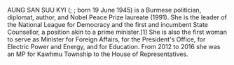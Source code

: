 AUNG SAN SUU KYI (; ; born 19 June 1945) is a Burmese politician, diplomat, author, and Nobel Peace Prize laureate (1991). She is the leader of the National League for Democracy and the first and incumbent State Counsellor, a position akin to a prime minister.[1] She is also the first woman to serve as Minister for Foreign Affairs, for the President's Office, for Electric Power and Energy, and for Education. From 2012 to 2016 she was an MP for Kawhmu Township to the House of Representatives.
